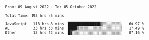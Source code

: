 
<!--START_SECTION:waka-->

```text
From: 09 August 2022 - To: 05 October 2022

Total Time: 193 hrs 45 mins

JavaScript   118 hrs 8 mins  ███████████████▒░░░░░░░░░   60.97 %
AL           33 hrs 53 mins  ████▒░░░░░░░░░░░░░░░░░░░░   17.49 %
Other        13 hrs 52 mins  █▓░░░░░░░░░░░░░░░░░░░░░░░   07.16 %
```

<!--END_SECTION:waka-->











